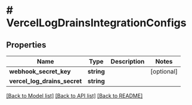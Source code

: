 # # VercelLogDrainsIntegrationConfigs

## Properties

Name | Type | Description | Notes
------------ | ------------- | ------------- | -------------
**webhook_secret_key** | **string** |  | [optional]
**vercel_log_drains_secret** | **string** |  |

[[Back to Model list]](../../README.md#models) [[Back to API list]](../../README.md#endpoints) [[Back to README]](../../README.md)
